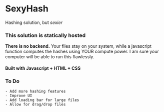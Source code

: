 # SexyHash
Hashing solution, but *sexier*

### This solution is statically hosted
**There is no backend.** Your files stay on your system, while a javascript function computes the hashes using YOUR compute power. I am sure your computer will be able to run this flawlessly. 

#### Built with **Javascript + HTML + CSS**


### To Do
    - Add more hashing features
    - Improve UI
    - Add loading bar for large files
    - Allow for drag/drop files
    